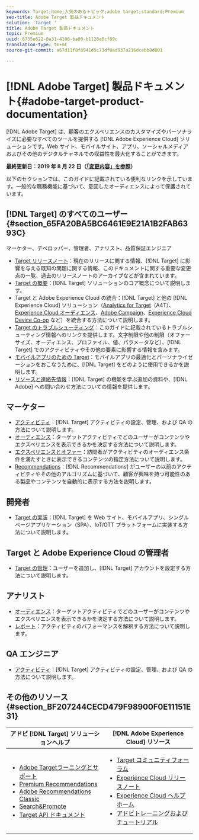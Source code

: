 ```yaml
---
keywords: Target;home;人気のあるトピック;adobe target;standard;Premium
seo-title: Adobe Target 製品ドキュメント
solution: 'Target '
title: Adobe Target 製品ドキュメント
topic: Premium
uuid: 8755e622-8a31-4106-ba90-b1128a0cf89c
translation-type: tm+mt
source-git-commit: a67d11f8f8941d5c73df0ad937a216dcebb8d001

---
```



# [!DNL Adobe Target] 製品ドキュメント{#adobe-target-product-documentation}

[!DNL Adobe Target] は、顧客のエクスペリエンスのカスタマイズやパーソナライズに必要なすべてのツールを提供する [!DNL Adobe Experience Cloud] ソリューションです。Web サイト、モバイルサイト、アプリ、ソーシャルメディアおよびその他のデジタルチャネルでの収益性を最大化することができます。

**最終更新日：2019 年 8 月 22 日（[「変更内容」を参照](r-release-notes/doc-change.md)）**

以下のセクションでは、このガイドに記載されている便利なリンクを示しています。一般的な職務機能に基づいて、意図したオーディエンスによって保護されています。

## [!DNL Target] のすべてのユーザー {#section_65FA20BA5BC6461E9E21A1B2FAB6393C}

マーケター、デベロッパー、管理者、アナリスト、品質保証エンジニア

- [Target リリースノート](r-release-notes/release-notes.md)：現在のリリースに関する情報、[!DNL Target] に影響を与える既知の問題に関する情報、このドキュメントに関する重要な変更点の一覧、過去のリリースノートのアーカイブなどが含まれています。
- [Target の概要](c-intro/intro.md)：[!DNL Target] ソリューションのコア概念について説明します。
- Target と Adobe Experience Cloud の統合：[!DNL Target] と他の [!DNL Experience Cloud] ソリューション（[Analytics for Target](/help/c-integrating-target-with-mac/a4t/a4t.md)（A4T）、[Experience Cloud オーディエンス](/help/c-integrating-target-with-mac/mmp.md)、[Adobe Campaign](/help/c-integrating-target-with-mac/campaign-and-target.md)、[Experience Cloud Device Co-op](/help/c-integrating-target-with-mac/experience-cloud-device-co-op.md) など）を統合する方法について説明します。
- [Target のトラブルシューティング](r-troubleshooting-target/troubleshooting-target.md)：このガイドに記載されているトラブルシューティング情報へのリンクを提供します。文字制限や他の制限（オファーサイズ、オーディエンス、プロファイル、値、パラメータなど）、[!DNL Target] でのアクティビティやその他の要素に影響する情報を含みます。
- [モバイルアプリのための Target](c-target-mobile-app/target-mobile-app.md)：モバイルアプリの最適化とパーソナライゼーションをおこなうために、[!DNL Target] をどのように使用できるかを説明します。
- [リソースと連絡先情報](cmp-resources-and-contact-information.md)：[!DNL Target] の機能を学ぶ追加の資料や、[!DNL Adobe] への問い合わせ方法についての情報を提供します。

## マーケター

- [アクティビティ](c-activities/activities.md)：[!DNL Target] アクティビティの設定、管理、および QA の方法について説明します。
- [オーディエンス](c-target/target.md)：ターゲットアクティビティでどのユーザーがコンテンツやエクスペリエンスを表示できるかを決定する方法について説明します。
- [エクスペリエンスとオファー](c-experiences/experiences.md)：訪問者がアクティビティのオーディエンス条件を満たすときに表示できるコンテンツの指定方法について説明します。
- [Recommendations](c-recommendations/recommendations.md)：[!DNL Recommendations] がユーザーの以前のアクティビティやその他のアルゴリズムに基づいて、顧客が興味を持つ可能性のある製品やコンテンツを自動的に表示する方法を説明します。

## 開発者

- [Target の実装](c-implementing-target/implementing-target.md)：[!DNL Target] を Web サイト、モバイルアプリ、シングルページアプリケーション（SPA）、IoT/OTT プラットフォームに実装する方法について説明します。

## Target と Adobe Experience Cloud の管理者

- [Target の管理](administrating-target/administrating-target.md)：ユーザーを追加し、[!DNL Target] アカウントを設定する方法について説明します。

## アナリスト

- [オーディエンス](c-target/target.md)：ターゲットアクティビティでどのユーザーがコンテンツやエクスペリエンスを表示できるかを決定する方法について説明します。
- [レポート](c-reports/reports.md)：アクティビティのパフォーマンスを解釈する方法について説明します。

## QA エンジニア

- [アクティビティ](c-activities/activities.md)：[!DNL Target] アクティビティの設定、管理、および QA の方法について説明します。

## その他のリソース{#section_BF207244CECD479F98900F0E11151E31}

| アドビ [!DNL Target] ソリューションヘルプ | [!DNL Adobe Experience Cloud] リソース |
|--- |--- |
| <ul><li>[Adobe Targetラーニングとサポート](https://helpx.adobe.com/support/target.html)</li><li>[Premium Recommendations](c-recommendations/recommendations.md)</li><li>[Adobe Recommendations Classic](assets/adobe-recommendations-classic.pdf)</li><li>[Search&amp;Promote](https://marketing.adobe.com/resources/help/en_US/snp/)</li><li>[Target API ドキュメント](c-implementing-target/c-api-and-sdk-overview/api-and-sdk-overview.md)</li></ul> | <ul><li>[Target コミュニティフォーラム](https://forums.adobe.com/community/experience-cloud/marketing-cloud/target)</li><li>[Experience Cloud リリースノート](https://marketing.adobe.com/resources/help/en_US/whatsnew/)</li><li>[Experience Cloud ヘルプホーム](https://marketing.adobe.com/resources/help/en_US/home/)</li><li>[アドビトレーニングおよびチュートリアル](https://helpx.adobe.com/learning.html?promoid=KAUDK)</li></ul> |  |
